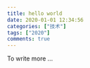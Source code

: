 ```yaml
---
title: hello world
date: 2020-01-01 12:34:56
categories: ["技术"]
tags: ["2020"]
comments: true
---
```


To write more ...

